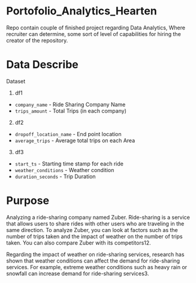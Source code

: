 # Portofolio_Analytics_Hearten
Repo contain couple of finished project regarding Data Analytics, Where recruiter can determine, some sort of level of capabilities for hiring the creator of the repository. 

# Data Describe 
Dataset

1. df1
- `company_name` - Ride Sharing Company Name
- `trips_amount` - Total Trips (in each company)

2. df2
- `dropoff_location_name` - End point location 
- `average_trips` - Average total trips on each Area 

3. df3
- `start_ts` - Starting time stamp for each ride
- `weather_conditions` - Weather condition
- `duration_seconds` - Trip Duration


# Purpose

Analyzing a ride-sharing company named Zuber. Ride-sharing is a service that allows users to share rides with other users who are traveling in the same direction. To analyze Zuber, you can look at factors such as the number of trips taken and the impact of weather on the number of trips taken. You can also compare Zuber with its competitors12.

Regarding the impact of weather on ride-sharing services, research has shown that weather conditions can affect the demand for ride-sharing services. For example, extreme weather conditions such as heavy rain or snowfall can increase demand for ride-sharing services3.
